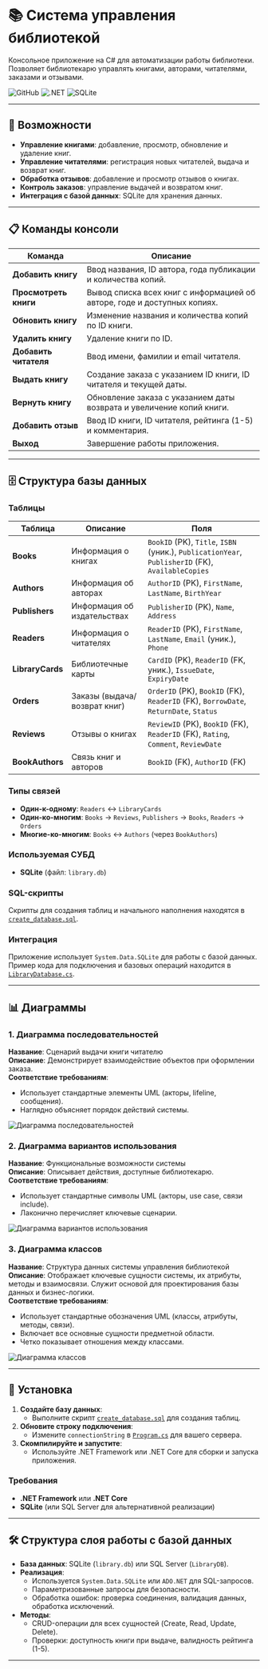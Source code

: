# 📚 Система управления библиотекой

Консольное приложение на C# для автоматизации работы библиотеки. Позволяет библиотекарю управлять книгами, авторами, читателями, заказами и отзывами.

![GitHub](https://img.shields.io/github/license/<ваш_репозиторий>?style=flat-square) ![.NET](https://img.shields.io/badge/.NET-5C2D91?style=flat-square&logo=dotnet) ![SQLite](https://img.shields.io/badge/SQLite-003B57?style=flat-square&logo=sqlite)

---

## 🚀 Возможности

- **Управление книгами**: добавление, просмотр, обновление и удаление книг.
- **Управление читателями**: регистрация новых читателей, выдача и возврат книг.
- **Обработка отзывов**: добавление и просмотр отзывов о книгах.
- **Контроль заказов**: управление выдачей и возвратом книг.
- **Интеграция с базой данных**: SQLite для хранения данных.

---

## 📋 Команды консоли

| Команда              | Описание                                                                 |
|----------------------|--------------------------------------------------------------------------|
| **Добавить книгу**   | Ввод названия, ID автора, года публикации и количества копий.            |
| **Просмотреть книги**| Вывод списка всех книг с информацией об авторе, годе и доступных копиях. |
| **Обновить книгу**   | Изменение названия и количества копий по ID книги.                       |
| **Удалить книгу**    | Удаление книги по ID.                                                   |
| **Добавить читателя**| Ввод имени, фамилии и email читателя.                                   |
| **Выдать книгу**     | Создание заказа с указанием ID книги, ID читателя и текущей даты.       |
| **Вернуть книгу**    | Обновление заказа с указанием даты возврата и увеличение копий книги.   |
| **Добавить отзыв**   | Ввод ID книги, ID читателя, рейтинга (1-5) и комментария.               |
| **Выход**            | Завершение работы приложения.                                           |

---

## 🗄 Структура базы данных

### Таблицы

| Таблица       | Описание                                                                 | Поля                                                                 |
|---------------|--------------------------------------------------------------------------|----------------------------------------------------------------------|
| **Books**     | Информация о книгах                                                     | `BookID` (PK), `Title`, `ISBN` (уник.), `PublicationYear`, `PublisherID` (FK), `AvailableCopies` |
| **Authors**   | Информация об авторах                                                   | `AuthorID` (PK), `FirstName`, `LastName`, `BirthYear`                |
| **Publishers**| Информация об издательствах                                             | `PublisherID` (PK), `Name`, `Address`                                |
| **Readers**   | Информация о читателях                                                 | `ReaderID` (PK), `FirstName`, `LastName`, `Email` (уник.), `Phone`   |
| **LibraryCards** | Библиотечные карты                                                  | `CardID` (PK), `ReaderID` (FK, уник.), `IssueDate`, `ExpiryDate`     |
| **Orders**    | Заказы (выдача/возврат книг)                                           | `OrderID` (PK), `BookID` (FK), `ReaderID` (FK), `BorrowDate`, `ReturnDate`, `Status` |
| **Reviews**   | Отзывы о книгах                                                       | `ReviewID` (PK), `BookID` (FK), `ReaderID` (FK), `Rating`, `Comment`, `ReviewDate` |
| **BookAuthors**| Связь книг и авторов                                                  | `BookID` (FK), `AuthorID` (FK)                                       |

### Типы связей
- **Один-к-одному**: `Readers` ↔ `LibraryCards`
- **Один-ко-многим**: `Books` → `Reviews`, `Publishers` → `Books`, `Readers` → `Orders`
- **Многие-ко-многим**: `Books` ↔ `Authors` (через `BookAuthors`)

### Используемая СУБД
- **SQLite** (файл: `library.db`)

### SQL-скрипты
Скрипты для создания таблиц и начального наполнения находятся в [`create_database.sql`](./create_database.sql).

### Интеграция
Приложение использует `System.Data.SQLite` для работы с базой данных. Пример кода для подключения и базовых операций находится в [`LibraryDatabase.cs`](./LibraryDatabase.cs).

---

## 📊 Диаграммы

### 1. Диаграмма последовательностей
**Название**: Сценарий выдачи книги читателю  
**Описание**: Демонстрирует взаимодействие объектов при оформлении заказа.  
**Соответствие требованиям**:  
- Использует стандартные элементы UML (акторы, lifeline, сообщения).  
- Наглядно объясняет порядок действий системы.  

![Диаграмма последовательностей](https://github.com/user-attachments/assets/770c08e1-f2fa-4721-aeca-c0145492b176)

### 2. Диаграмма вариантов использования
**Название**: Функциональные возможности системы  
**Описание**: Описывает действия, доступные библиотекарю.  
**Соответствие требованиям**:  
- Использует стандартные символы UML (акторы, use case, связи include).  
- Лаконично перечисляет ключевые сценарии.  

![Диаграмма вариантов использования](https://github.com/user-attachments/assets/73a56c3e-24b1-4b71-a94b-770f1706ef7b)

### 3. Диаграмма классов
**Название**: Структура данных системы управления библиотекой  
**Описание**: Отображает ключевые сущности системы, их атрибуты, методы и взаимосвязи. Служит основой для проектирования базы данных и бизнес-логики.  
**Соответствие требованиям**:  
- Использует стандартные обозначения UML (классы, атрибуты, методы, связи).  
- Включает все основные сущности предметной области.  
- Четко показывает отношения между классами.  

![Диаграмма классов](https://github.com/user-attachments/assets/2e8b21d0-c45e-4648-a8e5-8ef4e79cbd94)

---

## 🔧 Установка

1. **Создайте базу данных**:
   - Выполните скрипт [`create_database.sql`](./create_database.sql) для создания таблиц.
2. **Обновите строку подключения**:
   - Измените `connectionString` в [`Program.cs`](./Program.cs) для вашего сервера.
3. **Скомпилируйте и запустите**:
   - Используйте .NET Framework или .NET Core для сборки и запуска приложения.

### Требования
- **.NET Framework** или **.NET Core**
- **SQLite** (или SQL Server для альтернативной реализации)

---

## 🛠 Структура слоя работы с базой данных

- **База данных**: SQLite (`library.db`) или SQL Server (`LibraryDB`).
- **Реализация**:
  - Используется `System.Data.SQLite` или `ADO.NET` для SQL-запросов.
  - Параметризованные запросы для безопасности.
  - Обработка ошибок: проверка соединения, валидация данных, обработка исключений.
- **Методы**:
  - CRUD-операции для всех сущностей (Create, Read, Update, Delete).
  - Проверки: доступность книги при выдаче, валидность рейтинга (1-5).

---

